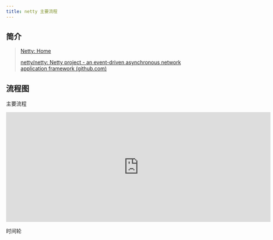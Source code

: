 ```yaml
---
title: netty 主要流程
---
```


## 简介

> [Netty: Home](https://netty.io/)
>
> [netty/netty: Netty project - an event-driven asynchronous network application framework (github.com)](https://github.com/netty/netty)





## 流程图

主要流程

<iframe id="embed_dom" name="embed_dom" frameborder="0" style="display:block;width:725px; height:300px;" src="https://www.processon.com/embed/660a7c39fd98064826ef85c3"></iframe>



时间轮

<iframe id="embed_dom" name="embed_dom" frameborder="0" style="display:block;width:725px; height:300px;" "src="https://www.processon.com/embed/66168933cb0f485d274d0d3c"></iframe>

